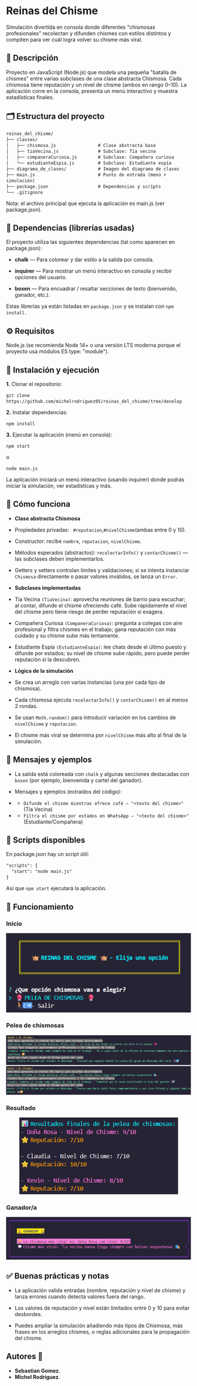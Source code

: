 # Reinas del Chisme

Simulación divertida en consola donde diferentes "chismosas profesionales" recolectan y difunden chismes con estilos distintos y compiten para ver cuál logra volver su chisme más viral.

## 🔖 Descripción

Proyecto en JavaScript (Node.js) que modela una pequeña "batalla de chismes" entre varias subclases de una clase abstracta Chismosa. Cada chismosa tiene reputación y un nivel de chisme (ambos en rango 0–10). La aplicación corre en la consola, presenta un menú interactivo y muestra estadísticas finales.

## 🗂️ Estructura del proyecto
````
reinas_del_chisme/
├── classes/
│   ├── chismosa.js                # Clase abstracta base
│   ├── tiaVecina.js               # Subclase: Tía vecina
│   ├── companeraCuriosa.js        # Subclase: Compañera curiosa
│   └── estudianteEspia.js         # Subclase: Estudiante espía
├── diagrama_de_clases/            # Imagen del diagrama de clases 
├── main.js                        # Punto de entrada (menú + simulación)
├── package.json                   # Dependencias y scripts
└── .gitignore
````
Nota: el archivo principal que ejecuta la aplicación es main.js (ver package.json).

## 🧩 Dependencias (librerías usadas)

El proyecto utiliza las siguientes dependencias (tal como aparecen en package.json):

- **chalk** — Para colorear y dar estilo a la salida por consola.

- **inquirer** — Para mostrar un menú interactivo en consola y recibir opciones del usuario.

- **boxen** — Para encuadrar / resaltar secciones de texto (bienvenido, ganador, etc.).

Estas librerías ya están listadas en ``package.json`` y se instalan con ``npm install.``

## ⚙️ Requisitos

Node.js (se recomienda Node 14+ o una versión LTS moderna porque el proyecto usa módulos ES type: "module").

## 🚀 Instalación y ejecución

**1.** Clonar el repositorio:
````
git clone https://github.com/michelrodriguez05/reinas_del_chisme/tree/develop
````
**2.** Instalar dependencias:
````
npm install
````
**3.** Ejecutar la aplicación (menú en consola):
````
npm start
````
o
````
node main.js
````
La aplicación iniciará un menú interactivo (usando inquirer) donde podrás iniciar la simulación, ver estadísticas y más.

## 🧠 Cómo funciona

- **Clase abstracta Chismosa**

- Propiedades privadas: `` #reputacion``,`` #nivelChisme ``(ambas entre 0 y 10).

- Constructor: recibe ``nombre``, ``reputacion``, ``nivelChisme``.

- Métodos esperados (abstractos): ``recolectarInfo()`` y ``contarChisme()`` — las subclases deben implementarlos.

- Getters y setters controlan límites y validaciones; si se intenta instanciar ``Chismosa`` directamente o pasar valores inválidos, se lanza un ``Error``.

- **Subclases implementadas**

- Tía Vecina ``(TiaVecina)``: aprovecha reuniones de barrio para escuchar; al contar, difunde el chisme ofreciendo café. Sube rápidamente el nivel del chisme pero tiene riesgo de perder reputación si exagera.

- Compañera Curiosa ``(CompaneraCuriosa)``: pregunta a colegas con aire profesional y filtra chismes en el trabajo; gana reputación con más cuidado y su chisme sube más lentamente.

- Estudiante Espía ``(EstudianteEspia)``: lee chats desde el último puesto y difunde por estados; su nivel de chisme sube rápido, pero puede perder reputación si la descubren.

 - **Lógica de la simulación**

- Se crea un arreglo con varias instancias (una por cada tipo de chismosa).

- Cada chismosa ejecuta ``recolectarInfo()`` y ``contarChisme()`` en al menos 2 rondas.

- Se usan ``Math.random()`` para introducir variación en los cambios de ``nivelChisme`` y ``reputacion``.

- El chisme más viral se determina por ``nivelChisme`` más alto al final de la simulación.

## 🧾 Mensajes y ejemplos

- La salida está coloreada con ``chalk`` y algunas secciones destacadas con ``boxen`` (por ejemplo, bienvenida y cartel del ganador).

- Mensajes y ejemplos (extraídos del código):

 - -  ``Difunde el chisme mientras ofrece café — "<texto del chisme>"`` (Tía Vecina)

- -  ``Filtra el chisme por estados en WhatsApp — "<texto del chisme>"`` (Estudiante/Compañera)

## 🧪 Scripts disponibles

En package.json hay un script útil:
````
"scripts": {
  "start": "node main.js"
}
````
Así que ``npm start`` ejecutará la aplicación.

## 🦾 Funcionamiento

### Inicio

<div align="center">
  <img src="./Readme_images/image_1.png" alt="Inicio" />
</div>

### Pelea de chismosas

<div align="center">
  <img src="./Readme_images/image_2.png" alt="Pelea 1" />
  <br>
  <img src="./Readme_images/image_3.png" alt="Pelea 2" />
</div>

### Resultado

<div align="center">
  <img src="./Readme_images/image_4.png" alt="Resultado" />
</div>

### Ganador/a

<div align="center">
  <img src="./Readme_images/image_5.png" alt="Ganador/a" />
</div>

## ✅ Buenas prácticas y notas

- La aplicación valida entradas (nombre, reputación y nivel de chisme) y lanza errores cuando detecta valores fuera del rango.

- Los valores de reputación y nivel están limitados entre 0 y 10 para evitar desbordes.

- Puedes ampliar la simulación añadiendo más tipos de Chismosa, más frases en los arreglos chismes, o reglas adicionales para la propagación del chisme.


## Autores 🤝
- **Sebastian Gomez**.
- **Michel Rodriguez**.
